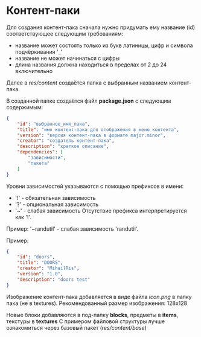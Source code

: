 # Контент-паки

Для создания контент-пака сначала нужно придумать ему название (id) соответствующее следующим требованиям:
- название может состоять только из букв латиницы, цифр и символа подчёркивания '\_'
- название не может начинаться с цифры
- длина названия должна находиться в пределах от 2 до 24 включительно

Далее в *res/content* создаётся папка с выбранным названием контент-пака.

В созданной папке создаётся файл **package.json** с следующим содержимым:
```json
{
    "id": "выбранное_имя_пака",
    "title": "имя контент-пака для отображения в меню контента",
    "version": "версия контент-пака в формате major.minor",
    "creator": "создатель контент-пака",
    "description": "краткое описание",
    "dependencies": [
        "зависимости",
        "пакета"
    ]
}
```

Уровни зависимостей указываются с помощью префиксов в имени:
- '!' - обязательная зависимость
- '?' - опциональная зависимость
- '~' - слабая зависимость
Отсутствие префикса интерпретируется как '!'.

Пример: '~randutil' - слабая зависимость 'randutil'.

Пример:
```json
{
    "id": "doors",
    "title": "DOORS",
    "creator": "MihailRis",
    "version": "1.0",
    "description": "doors test"
}
```

Изображение контент-пака добавляется в виде файла *icon.png* в папку пака (не в textures). Рекомендованный размер изображения: 128x128

Новые блоки добавляются в под-папку **blocks**, предметы в **items**, текстуры в **textures**
С примером файловой структуры лучше ознакомиться через базовый пакет (*res/content/base*)
